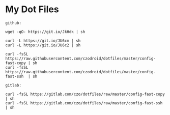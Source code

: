 # My Dot Files

    github:

    wget -qO- https://git.io/JkHdk | sh

    curl -L https://git.io/JU6cm | sh
    curl -L https://git.io/JU6c2 | sh

    curl -fsSL https://raw.githubusercontent.com/czodroid/dotfiles/master/config-fast-copy | sh
    curl -fsSL https://raw.githubusercontent.com/czodroid/dotfiles/master/config-fast-ssh  | sh

    gitlab:

    curl -fsSL https://gitlab.com/czo/dotfiles/raw/master/config-fast-copy | sh
    curl -fsSL https://gitlab.com/czo/dotfiles/raw/master/config-fast-ssh  | sh 


